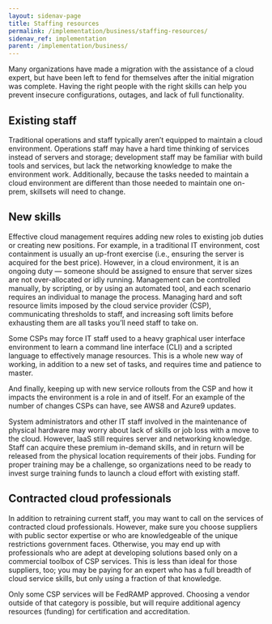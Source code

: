 ```yaml
---
layout: sidenav-page
title: Staffing resources
permalink: /implementation/business/staffing-resources/
sidenav_ref: implementation
parent: /implementation/business/
---
```

				
Many organizations have made a migration with the assistance of a cloud expert, but have been left to fend for themselves after the initial migration was complete. Having the right people with the right skills can help you prevent insecure configurations, outages, and lack of full functionality.

## Existing staff

Traditional operations and staff typically aren’t equipped to maintain a cloud environment. Operations staff may have a hard time thinking of services instead of servers and storage; development staff may be familiar with build tools and services, but lack the networking knowledge to make the environment work. Additionally, because the tasks needed to maintain a cloud environment are different than those needed to maintain one on-prem, skillsets will need to change.

## New skills

Effective cloud management requires adding new roles to existing job duties or creating new positions. For example, in a traditional IT environment, cost containment is usually an up-front exercise (i.e., ensuring the server is acquired for the best price). However, in a cloud environment, it is an ongoing duty — someone should be assigned to ensure that server sizes are not over-allocated or idly running. Management can be controlled manually, by scripting, or by using an automated tool, and each scenario requires an individual to manage the process. Managing hard and soft resource limits imposed by the cloud service provider (CSP), communicating thresholds to staff, and increasing soft limits before exhausting them are all tasks you’ll need staff to take on.

Some CSPs may force IT staff used to a heavy graphical user interface environment to learn a command line interface (CLI) and a scripted language to effectively manage resources. This is a whole new way of working, in addition to a new set of tasks, and requires time and patience to master.

And finally, keeping up with new service rollouts from the CSP and how it impacts the environment is a role in and of itself. For an example of the number of changes CSPs can have, see AWS8 and Azure9 updates.

System administrators and other IT staff involved in the maintenance of physical hardware may worry about lack of skills or job loss with a move to the cloud. However, IaaS still requires server and networking knowledge. Staff can acquire these premium in-demand skills, and in return will be released from the physical location requirements of their jobs. Funding for proper training may be a challenge, so organizations need to be ready to invest surge training funds to launch a cloud effort with existing staff.

## Contracted cloud professionals

In addition to retraining current staff, you may want to call on the services of contracted cloud professionals. However, make sure you choose suppliers with public sector expertise or who are knowledgeable of the unique restrictions government faces. Otherwise, you may end up with professionals who are adept at developing solutions based only on a commercial toolbox of CSP services. This is less than ideal for those suppliers, too; you may be paying for an expert who has a full breadth of cloud service skills, but only using a fraction of that knowledge.

Only some CSP services will be FedRAMP approved. Choosing a vendor outside of that category is possible, but will require additional agency resources (funding) for certification and accreditation. 

